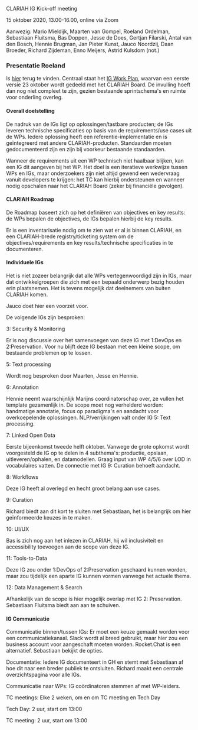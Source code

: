 CLARIAH IG Kick-off meeting

15 oktober 2020, 13.00-16.00, online via Zoom

Aanwezig: Mario Mieldijk, Maarten van Gompel, Roeland Ordelman, Sebastiaan Fluitsma, Bas Doppen, Jesse de Does, Gertjan Filarski, Antal van den Bosch, Hennie Brugman, Jan Pieter Kunst, Jauco Noordzij, Daan Broeder, Richard Zijdeman, Enno Meijers, Astrid Kulsdom (not.)

### Presentatie Roeland

Is [hier](https://docs.google.com/presentation/d/1ywZY3b3eW_uIlFEtJb5l6QPlB50_KKeFsB-qn1rVUXc/edit#slide=id.p) terug te vinden. Centraal staat het [IG Work Plan](https://docs.google.com/document/d/1rzui93tbAVgOzIby3XZGEc9IXbetoGTuZZ8Qr3Eh9UE/edit#heading=h.tkn4y0p12e1h), waarvan een eerste versie 23 oktober wordt gedeeld met het CLARIAH Board. De invulling hoeft dan nog niet compleet te zijn, gezien bestaande sprintschema's en ruimte voor onderling overleg.

#### Overall doelstelling

De nadruk van de IGs ligt op oplossingen/tastbare producten; de IGs leveren technische specificaties op basis van de requirements/use cases uit de WPs. Iedere oplossing heeft een referentie-implementatie en is geïntegreerd met andere CLARIAH-producten. Standaarden moeten gedocumenteerd zijn en zijn bij voorkeur bestaande standaarden.

Wanneer de requirements uit een WP technisch niet haalbaar blijken, kan een IG dit aangeven bij het WP. Het doel is een iteratieve werkwijze tussen WPs en IGs, maar onderzoekers zijn niet altijd gewend een wedervraag vanuit developers te krijgen: het TC kan hierbij ondersteunen en wanneer nodig opschalen naar het CLARIAH Board (zeker bij financiële gevolgen).

#### CLARIAH Roadmap

De Roadmap baseert zich op het definiëren van objectives en key results: de WPs bepalen de objectives, de IGs bepalen hierbij de key results.

Er is een inventarisatie nodig om te zien wat er al is binnen CLARIAH, en een CLARIAH-brede registry/ticketing system om de objectives/requirements en key results/technische specificaties in te documenteren.

#### Individuele IGs

Het is niet zozeer belangrijk dat alle WPs vertegenwoordigd zijn in IGs, maar dat ontwikkelgroepen die zich met een bepaald onderwerp bezig houden erin plaatsnemen. Het is tevens mogelijk dat deelnemers van buiten CLARIAH komen. 

Jauco doet hier een voorzet voor.

De volgende IGs zijn besproken:

3: Security & Monitoring

Er is nog discussie over het samenvoegen van deze IG met 1:DevOps en 2:Preservation. Voor nu blijft deze IG bestaan met een kleine scope, om bestaande problemen op te lossen.

5: Text processing

Wordt nog besproken door Maarten, Jesse en Hennie.

6: Annotation

Hennie neemt waarschijnlijk Marijns coordinatorschap over, ze vullen het template gezamenlijk in. De scope moet nog verhelderd worden: handmatige annotatie, focus op paradigma's en aandacht voor overkoepelende oplossingen. NLP/verrijkingen valt onder IG 5: Text processing.

7: Linked Open Data

Eerste bijeenkomst tweede helft oktober. Vanwege de grote opkomst wordt voorgesteld de IG op te delen in 4 subthema's: productie, opslaan, uitleveren/ophalen, en datamodellen. Graag input van WP 4/5/6 over LOD in vocabulaires vatten. De connectie met IG 9: Curation behoeft aandacht.

8: Workflows

Deze IG heeft al overlegd en hecht groot belang aan use cases.

9: Curation

Richard biedt aan dit kort te sluiten met Sebastiaan, het is belangrijk om hier geïnformeerde keuzes in te maken.

10: UI/UX

Bas is zich nog aan het inlezen in CLARIAH, hij wil inclusiviteit en accessibility toevoegen aan de scope van deze IG.

11: Tools-to-Data

Deze IG zou onder 1:DevOps of 2:Preservation geschaard kunnen worden, maar zou tijdelijk een aparte IG kunnen vormen vanwege het actuele thema.

12: Data Management & Search

Afhankelijk van de scope is hier mogelijk overlap met IG 2: Preservation. Sebastiaan Fluitsma biedt aan aan te schuiven.

#### IG Communicatie

Communicatie binnen/tussen IGs: Er moet een keuze gemaakt worden voor een communicatiekanaal. Slack wordt al breed gebruikt, maar hier zou een business account voor aangeschaft moeten worden. Rocket.Chat is een alternatief. Sebastiaan bekijkt de opties.

Documentatie: Iedere IG documenteert in GH en stemt met Sebastiaan af hoe dit naar een breder publiek te ontsluiten. Richard maakt een centrale overzichtspagina voor alle IGs.

Communicatie naar WPs: IG coördinatoren stemmen af met WP-leiders.

TC meetings: Elke 2 weken, om en om TC meeting en Tech Day

Tech Day: 2 uur, start om 13:00

TC meeting: 2 uur, start om 13:00